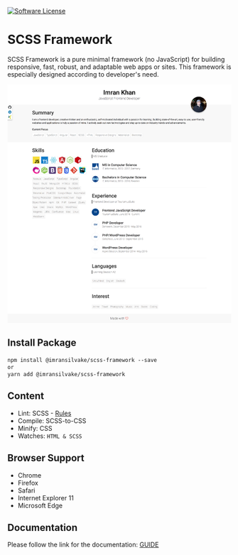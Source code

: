[![Software License](https://img.shields.io/badge/license-MIT-blue.svg)](LICENSE)

# SCSS Framework
SCSS Framework is a pure minimal framework (no JavaScript) for building responsive, fast, robust, and adaptable web apps or sites. This framework is especially designed according to developer's need.

![Alt text](preview.png?raw=true "Resume")


## Install Package
```
npm install @imransilvake/scss-framework --save
or
yarn add @imransilvake/scss-framework
```


## Content
  - Lint: SCSS - [Rules](https://stylelint.io/user-guide/rules/)
  - Compile: SCSS-to-CSS
  - Minify: CSS
  - Watches: `HTML & SCSS`


## Browser Support
 - Chrome
 - Firefox
 - Safari
 - Internet Explorer 11
 - Microsoft Edge


## Documentation
Please follow the link for the documentation: [GUIDE](documentation/guide.md)
